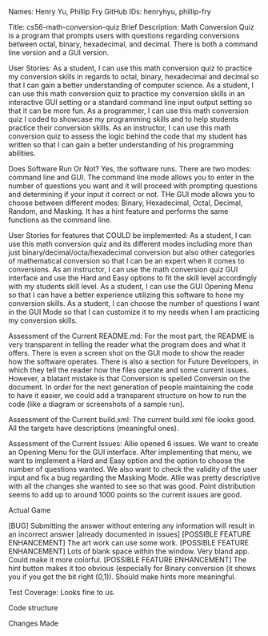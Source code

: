 Names: Henry Yu, Phillip Fry
GitHub IDs: henryhyu, phillip-fry

Title: cs56-math-conversion-quiz
Brief Description: Math Conversion Quiz is a program that prompts users with questions regarding conversions between octal, binary, hexadecimal, and decimal. There is both a command line version and a GUI version.

User Stories:
As a student, I can use this math conversion quiz to practice my conversion skills in regards to octal, binary, hexadecimal and decimal so that I can gain a better understanding of computer science.
As a student, I can use this math conversion quiz to practice my conversion skills in an interactive GUI setting or a standard command line input output setting so that it can be more fun.
As a programmer, I can use this math conversion quiz I coded to showcase my programming skills and to help students practice their conversion skills.
As an instructor, I can use this math conversion quiz to assess the logic behind the code that my student has written so that I can gain a better understanding of his programming abilities.

Does Software Run Or Not?
Yes, the software runs. There are two modes: command line and GUI. The command line mode allows you to enter in the number of questions you want and it will proceed with prompting questions and determining if your input it correct or not. THe GUI mode allows you to choose between different modes: Binary, Hexadecimal, Octal, Decimal, Random, and Masking. It has a hint feature and performs the same functions as the command line.

User Stories for features that COULD be implemented:
As a student, I can use this math conversion quiz and its different modes including more than just binary/decimal/octa/hexadecimal conversion but also other categories of mathematical conversion so that I can be an expert when it comes to conversions.
As an instructor, I can use the math conversion quiz GUI interface and use the Hard and Easy options to fit the skill level accordingly with my students skill level.
As a student, I can use the GUI Opening Menu so that I can have a better experience utilizing this software to hone my conversion skills.
As a student, I can choose the number of questions I want in the GUI Mode so that I can customize it to my needs when I am practicing my conversion skills.

Assessment of the Current README.md:
For the most part, the README is very transparent in telling the reader what the program does and what it offers. There is even a screen shot on the GUI mode to show the reader how the software operates. There is also a section for Future Developers, in which they tell the reader how the files operate and some current issues. However, a blatant mistake is that Conversion is spelled Conversin on the document. In order for the next generation of people maintaining the code to have it easier, we could add a transparent structure on how to run the code (like a diagram or screenshots of a sample run).

Assessment of the Current build.xml:
The current build.xml file looks good. All the targets have descriptions (meaningful ones).

Assessment of the Current Issues:
Allie opened 6 issues. We want to create an Opening Menu for the GUI interface. After implementing that menu, we want to implement a Hard and Easy option and the option to choose the number of questions wanted. We also want to check the validity of the user input and fix a bug regarding the Masking Mode. Allie was pretty descriptive with all the changes she wanted to see so that was good. Point distribution seems to add up to around 1000 points so the current issues are good.

Actual Game

[BUG] Submitting the answer without entering any information will result in an incorrect answer [already documented in issues]
[POSSIBLE FEATURE ENHANCEMENT] The art work can use some work.
[POSSIBLE FEATURE ENHANCEMENT] Lots of blank space within the window. Very bland app. Could make it more colorful.
[POSSIBLE FEATURE ENHANCEMENT] The hint button makes it too obvious (especially for Binary conversion (it shows you if you got the bit right (0,1)). Should make hints more meaningful.

Test Coverage: Looks fine to us.

Code structure

Changes Made


